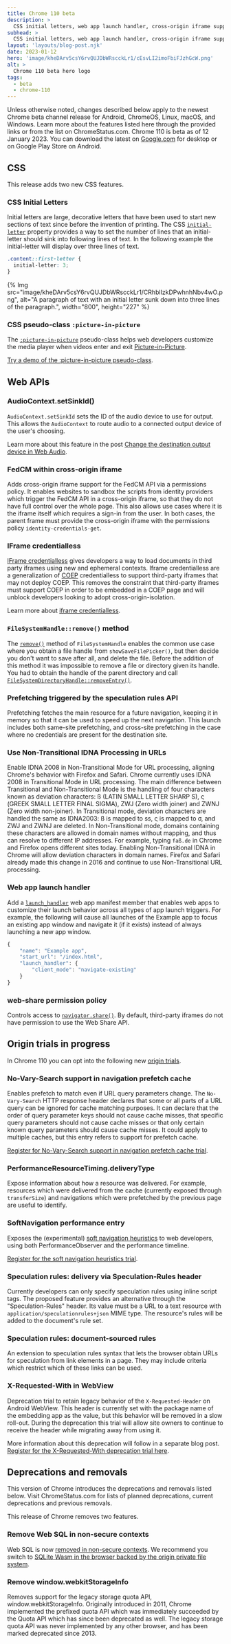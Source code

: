 ```yaml
---
title: Chrome 110 beta
description: >
  CSS initial letters, web app launch handler, cross-origin iframe support for the FedCM API, and more.
subhead: >
  CSS initial letters, web app launch handler, cross-origin iframe support for the FedCM API, and more.
layout: 'layouts/blog-post.njk'
date: 2023-01-12
hero: 'image/kheDArv5csY6rvQUJDbWRscckLr1/cEsvLI2imoFbiFJzhGcW.png'
alt: >
  Chrome 110 beta hero logo
tags:
  - beta
  - chrome-110
---
```


Unless otherwise noted, changes described below apply to the newest Chrome beta channel release for Android, ChromeOS, Linux, macOS, and Windows. Learn more about the features listed here through the provided links or from the list on ChromeStatus.com. Chrome 110 is beta as of 12 January 2023. You can download the latest on [Google.com](https://www.google.com/chrome/beta/) for desktop or on Google Play Store on Android.

## CSS

This release adds two new CSS features.

### CSS Initial Letters

Initial letters are large, decorative letters that have been used to start new sections of text since before the invention of printing. The CSS [`initial-letter`](https://developer.mozilla.org/docs/Web/CSS/initial-letter) property provides a way to set the number of lines that an initial-letter should sink into following lines of text. In the following example the initial-letter will display over three lines of text.

```css
.content::first-letter {
  initial-letter: 3;
}
```

{% Img src="image/kheDArv5csY6rvQUJDbWRscckLr1/CRhblIzkDPwhnhNbv4wO.png", alt="A paragraph of text with an initial letter sunk down into three lines of the paragraph.", width="800", height="227" %}

### CSS pseudo-class `:picture-in-picture`

The [`:picture-in-picture`](https://developer.mozilla.org/docs/Web/CSS/:picture-in-picture) pseudo-class helps web developers customize the media player when videos enter and exit [Picture-in-Picture](https://developer.mozilla.org/docs/Web/API/Picture-in-Picture_API).

[Try a demo of the :picture-in-picture pseudo-class](https://googlechrome.github.io/samples/picture-in-picture/css-pseudo-class). 

## Web APIs

### AudioContext.setSinkId()

`AudioContext.setSinkId` sets the ID of the audio device to use for output. This allows the `AudioContext` to route audio to a connected output device of the user's choosing.

Learn more about this feature in the post [Change the destination output device in Web Audio](/blog/audiocontext-setsinkid/).

### FedCM within cross-origin iframe

Adds cross-origin iframe support for the FedCM API via a permissions policy. It enables websites to sandbox the scripts from identity providers which trigger the FedCM API in a cross-origin iframe, so that they do not have full control over the whole page. This also allows use cases where it is the iframe itself which requires a sign-in from the user. In both cases, the parent frame must provide the cross-origin iframe with the permissions policy `identity-credentials-get`.

### IFrame credentialless

[IFrame credentialless](https://developer.mozilla.org/docs/Web/Security/IFrame_credentialless) gives developers a way to load documents in third party iframes using new and ephemeral contexts. Iframe credentialless are a generalization of [COEP](https://developer.mozilla.org/docs/Web/HTTP/Headers/Cross-Origin-Embedder-Policy) credentialless to support third-party iframes that may not deploy COEP. This removes the constraint that third-party iframes must support COEP in order to be embedded in a COEP page and will unblock developers looking to adopt cross-origin-isolation. 

Learn more about [iframe credentialless](/blog/iframe-credentialless).

### `FileSystemHandle::remove()` method

The [`remove()`](/articles/file-system-access/#deleting-a-file-or-folder-directly) method of `FileSystemHandle` enables the common use case where you obtain a file handle from `showSaveFilePicker()`, but then decide you don't want to save after all, and delete the file. Before the addition of this method it was impossible to remove a file or directory given its handle. You had to obtain the handle of the parent directory and call [`FileSystemDirectoryHandle::removeEntry()`](/articles/file-system-access/#deleting-files-and-folders-in-a-directory). 

### Prefetching triggered by the speculation rules API

Prefetching fetches the main resource for a future navigation, keeping it in memory so that it can be used to speed up the next navigation. This launch includes both same-site prefetching, and cross-site prefetching in the case where no credentials are present for the destination site.

### Use Non-Transitional IDNA Processing in URLs

Enable IDNA 2008 in Non-Transitional Mode for URL processing, aligning Chrome's behavior with Firefox and Safari. Chrome currently uses IDNA 2008 in Transitional Mode in URL processing. The main difference between Transitional and Non-Transitional Mode is the handling of four characters known as deviation characters: ß (LATIN SMALL LETTER SHARP S), ς (GREEK SMALL LETTER FINAL SIGMA), ZWJ (Zero width joiner) and ZWNJ (Zero width non-joiner). In Transitional mode, deviation characters are handled the same as IDNA2003: ß is mapped to ss, ς is mapped to σ, and ZWJ and ZWNJ are deleted. In Non-Transitional mode, domains containing these characters are allowed in domain names without mapping, and thus can resolve to different IP addresses. For example, typing `faß.de` in Chrome and Firefox opens different sites today. Enabling Non-Transitional IDNA in Chrome will allow deviation characters in domain names. Firefox and Safari already made this change in 2016 and continue to use Non-Transitional URL processing.

### Web app launch handler

Add a [`launch_handler`](/docs/web-platform/launch-handler/) web app manifest member that enables web apps to customize their launch behavior across all types of app launch triggers. For example, the following will cause all launches of the Example app to focus an existing app window and navigate it (if it exists) instead of always launching a new app window. 

```js
{ 
    "name": "Example app", 
    "start_url": "/index.html", 
    "launch_handler": {
        "client_mode": "navigate-existing" 
    } 
} 
```

### web-share permission policy

Controls access to [`navigator.share()`](https://web.dev/web-share/). By default, third-party iframes do not have permission to use the Web Share API.

## Origin trials in progress

In Chrome 110 you can opt into the following new [origin trials](/docs/web-platform/origin-trials/). 

### No-Vary-Search support in navigation prefetch cache

Enables prefetch to match even if URL query parameters change. The `No-Vary-Search` HTTP response header declares that some or all parts of a URL query can be ignored for cache matching purposes. It can declare that the order of query parameter keys should not cause cache misses, that specific query parameters should not cause cache misses or that only certain known query parameters should cause cache misses. It could apply to multiple caches, but this entry refers to support for prefetch cache.

[Register for No-Vary-Search support in navigation prefetch cache trial](/origintrials/#/register_trial/4146689356901384193).

### PerformanceResourceTiming.deliveryType

Expose information about how a resource was delivered. For example, resources which were delivered from the cache (currently exposed through `transferSize`) and navigations which were prefetched by the previous page are useful to identify. 

### SoftNavigation performance entry

Exposes the (experimental) [soft navigation heuristics](https://github.com/WICG/soft-navigations) to web developers, using both PerformanceObserver and the performance timeline.

[Register for the soft navigation heuristics trial](/origintrials/#/register_trial/21392098230009857).

### Speculation rules: delivery via Speculation-Rules header

Currently developers can only specify speculation rules using inline script tags. The proposed feature provides an alternative through the "Speculation-Rules" header. Its value must be a URL to a text resource with `application/speculationrules+json` MIME type. The resource's rules will be added to the document's rule set. 

### Speculation rules: document-sourced rules

An extension to speculation rules syntax that lets the browser obtain URLs for speculation from link elements in a page. They may include criteria which restrict which of these links can be used.

### X-Requested-With in WebView

Deprecation trial to retain legacy behavior of the `X-Requested-Header` on Android WebView. This header is currently set with the package name of the embedding app as the value, but this behavior will be removed in a slow roll-out. During the deprecation this trial will allow site owners to continue to receive the header while migrating away from using it. 

More information about this deprecation will follow in a separate blog post. [Register for the X-Requested-With deprecation trial here](/origintrials/#/view_trial/1390486384950640641).

## Deprecations and removals

This version of Chrome introduces the deprecations and removals listed below. Visit ChromeStatus.com for lists of planned deprecations, current deprecations and previous removals.

This release of Chrome removes two features.

### Remove Web SQL in non-secure contexts

Web SQL is now [removed in non-secure contexts](/blog/deprecating-web-sql/). We recommend you switch to [SQLite Wasm in the browser backed by the origin private file system](/blog/sqlite-wasm-in-the-browser-backed-by-the-origin-private-file-system/).

### Remove window.webkitStorageInfo

Removes support for the legacy storage quota API, window.webkitStorageInfo. Originally introduced in 2011, Chrome implemented the prefixed quota API which was immediately succeeded by the Quota API which has since been deprecated as well. The legacy storage quota API was never implemented by any other browser, and has been marked deprecated since 2013.

